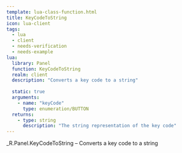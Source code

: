 ```yaml
---
template: lua-class-function.html
title: KeyCodeToString
icon: lua-client
tags:
  - lua
  - client
  - needs-verification
  - needs-example
lua:
  library: Panel
  function: KeyCodeToString
  realm: client
  description: "Converts a key code to a string"
  
  static: true
  arguments:
    - name: "keyCode"
      type: enumeration/BUTTON
  returns:
    - type: string
      description: "The string representation of the key code"
---
```


<div class="lua__search__keywords">
_R.Panel.KeyCodeToString &#x2013; Converts a key code to a string
</div>

